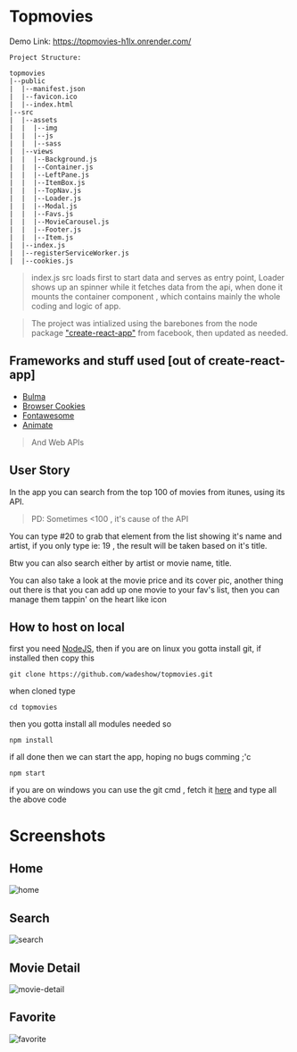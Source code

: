 # Topmovies

Demo Link: https://topmovies-h1lx.onrender.com/

```
Project Structure:

topmovies
|--public
|  |--manifest.json
|  |--favicon.ico
|  |--index.html
|--src
|  |--assets
|  |  |--img
|  |  |--js
|  |  |--sass
|  |--views
|  |  |--Background.js
|  |  |--Container.js
|  |  |--LeftPane.js
|  |  |--ItemBox.js
|  |  |--TopNav.js
|  |  |--Loader.js
|  |  |--Modal.js
|  |  |--Favs.js
|  |  |--MovieCarousel.js
|  |  |--Footer.js
|  |  |--Item.js
|  |--index.js
|  |--registerServiceWorker.js
|  |--cookies.js

```

> index.js src loads first to start data and serves as entry point, Loader shows up an spinner while it fetches data from the api, when done it mounts the container component , which contains mainly the whole coding and logic of app.

> The project was intialized using the barebones from the node package ["create-react-app"](https://github.com/facebook/create-react-app) from facebook, then updated as needed.

## Frameworks and stuff used [out of create-react-app]
- [Bulma](https://bulma.io/)
- [Browser Cookies](https://www.npmjs.com/package/browser-cookies)
- [Fontawesome](https://fontawesome.com/)
- [Animate](https://daneden.github.io/animate.css/)
> And Web APIs

## User Story

In the app you can search from the top 100 of movies from itunes, using its API.
> PD: Sometimes <100 , it's cause of the API

You can type #20 to grab that element from the list showing it's name and artist, if you only type ie: 19 , the result will be taken based on it's title.

Btw you can also search either by artist or movie name, title.

You can also take a look at the movie price and its cover pic, another thing out there is that you can add up one movie to your fav's list, then you can manage them tappin' on the heart like icon

## How to host on local

first you need [NodeJS](https://nodejs.org/es/), then if you are on linux you gotta install git, if installed then copy this
```
git clone https://github.com/wadeshow/topmovies.git
```
when cloned  type
```
cd topmovies
```
then you gotta install all modules needed so
```
npm install
```
if all done then we can start the app, hoping no bugs comming ;'c
```
npm start
```
if you are on windows you can use the git cmd , fetch it [here](https://gitforwindows.org/)
and type all the above code

# Screenshots

## Home
![home](https://user-images.githubusercontent.com/7122291/127443706-968d0f1e-9105-43ce-8c34-b6d39206f4f5.png)

## Search
![search](https://user-images.githubusercontent.com/7122291/127443894-6a47921d-feb3-450c-b696-cd9a0694cab8.png)

## Movie Detail
![movie-detail](https://user-images.githubusercontent.com/7122291/127443999-6c26fbf6-1859-4f52-91f5-234bd3e48a9a.png)

## Favorite
![favorite](https://user-images.githubusercontent.com/7122291/127444084-3da84ac8-6d10-4f06-b6b8-109418ef1233.png)
